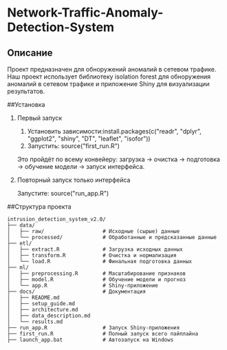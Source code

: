 # Network-Traffic-Anomaly-Detection-System

## Описание 

Проект предназначен для обноружений аномалий в сетевом трафике. Наш проект использует библиотеку isolation forest для обноружения аномалий в сетевом трафике и приложение Shiny для визуализации результатов.

##Установка 

1) Первый запуск

    1. Установить зависимости:install.packages(c("readr", "dplyr", "ggplot2", "shiny", "DT", "leaflet", "isofor"))
    2. Запустить: source("first_run.R")

    Это пройдёт по всему конвейеру: загрузка → очистка → подготовка → обучение модели → запуск интерфейса.
   

2) Повторный запуск только интерфейса

   Запустите: source("run_app.R")

##Структура проекта

```text
intrusion_detection_system_v2.0/
├── data/
│   ├── raw/                   # Исходные (сырые) данные
│   └── processed/             # Обработанные и предсказанные данные
├── etl/
│   ├── extract.R              # Загрузка исходных данных
│   ├── transform.R            # Очистка и нормализация
│   └── load.R                 # Финальная подготовка данных
├── ml/
│   ├── preprocessing.R        # Масштабирование признаков
│   ├── model.R                # Обучение модели и прогноз
│   └── app.R                  # Shiny-приложение
├── docs/                      # Документация
│   ├── README.md
│   ├── setup_guide.md
│   ├── architecture.md
│   ├── data_description.md
│   └── results.md
├── run_app.R                  # Запуск Shiny-приложения
├── first_run.R                # Полный запуск всего пайплайна
├── launch_app.bat             # Автозапуск на Windows
```

